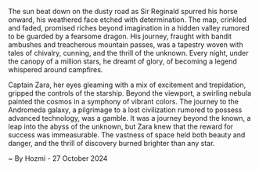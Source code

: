 
The sun beat down on the dusty road as Sir Reginald spurred his horse onward, his weathered face etched with determination. The map, crinkled and faded, promised riches beyond imagination in a hidden valley rumored to be guarded by a fearsome dragon. His journey, fraught with bandit ambushes and treacherous mountain passes, was a tapestry woven with tales of chivalry, cunning, and the thrill of the unknown. Every night, under the canopy of a million stars, he dreamt of glory, of becoming a legend whispered around campfires.

Captain Zara, her eyes gleaming with a mix of excitement and trepidation, gripped the controls of the starship. Beyond the viewport, a swirling nebula painted the cosmos in a symphony of vibrant colors. The journey to the Andromeda galaxy, a pilgrimage to a lost civilization rumored to possess advanced technology, was a gamble. It was a journey beyond the known, a leap into the abyss of the unknown, but Zara knew that the reward for success was immeasurable. The vastness of space held both beauty and danger, and the thrill of discovery burned brighter than any star. 

~ By Hozmi - 27 October 2024
